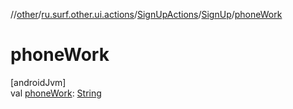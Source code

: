 //[other](../../../../index.md)/[ru.surf.other.ui.actions](../../index.md)/[SignUpActions](../index.md)/[SignUp](index.md)/[phoneWork](phone-work.md)

# phoneWork

[androidJvm]\
val [phoneWork](phone-work.md): [String](https://kotlinlang.org/api/latest/jvm/stdlib/kotlin/-string/index.html)
